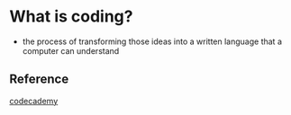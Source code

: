 # What is coding?

- the process of transforming those ideas into a written language that a computer can understand

## Reference

[codecademy](www.codecademy.com)
